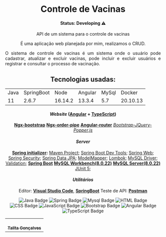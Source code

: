 
<h1 align="center">Controle de Vacinas</h1>

<h4 align="center">Status: Developing ⚠️</h4>

<p align="center">API de um sistema para o controle de vacinas</p>

<div align="center">
É uma aplicação web planejada por mim, realizamos o CRUD.

<p align="justify">O sistema de controle de vacinas é um sistema onde o usuário pode cadastrar, atualizar e excluir vacinas, pode incluir e excluir usuários e registrar e consultar o processo de vacinação.</p>
</div>

<div align="center">

## Tecnologias usadas:


<table>
  <tr>
    <td>Java</td>
    <td>SpringBoot</td>
    <td>Node</td>
    <td>Angular</td>
    <td>MySql</td>
    <td>Docker</td>
  </tr>
  <tr>
    <td>11</td>
    <td>2.6.7</td>
    <td>16.14.2</td>
    <td>13.3.4</td>
    <td>5.7</td>
    <td>20.10.13</td>
  </tr>
</table>

#### *Website*  ([Angular](https://angular.io/)  +  [TypeScript](https://www.typescriptlang.org/))

   **[Ngx-bootstrap](https://valor-software.com/ngx-bootstrap/#/)**
   **[Ngx-order-pipe](https://www.npmjs.com/package/ngx-order-pipe)**
   **[Angular-router](https://angular.io/api/router)**
   *[Bootstrap-JQuery-Popper.js]()*


#### *Server*  

 **[Spring initializer](https://start.spring.io/):**
  [Maven Project](https://www.baeldung.com/spring-with-maven);
  [Spring Boot Dev Tools](https://docs.spring.io/spring-boot/docs/1.5.16.RELEASE/reference/html/using-boot-devtools.html);
  [Spring Web](https://spring.io/guides/gs/spring-boot/);
  [Spring Security](https://spring.io/projects/spring-security#overview);
  [Spring Data JPA](https://docs.spring.io/spring-data/jpa/docs/current/reference/html/#reference);
  [ModelMapper](http://modelmapper.org/);
  [Lombok](https://projectlombok.org/download);
  [MySQL Driver](https://www.baeldung.com/java-connect-mysql);
  [Validation](https://www.baeldung.com/spring-boot-bean-validation);
   **[Spring Boot](https://spring.io/projects/spring-boot)**
   **[MySQL Workbench(8.0.22)](https://dev.mysql.com/downloads/workbench/)**
   **[MySQL Server(8.0.22)](https://dev.mysql.com/downloads/mysql/)**
  [JUnit 5](https://junit.org/junit5/);




#### *Utilitários*

   Editor:  **[Visual Studio Code](https://code.visualstudio.com/)**, **[SpringBoot](https://docs.spring.io/spring-boot/docs/1.5.16.RELEASE/reference/html/using-boot-devtools.html)**
   Teste de API:  **[Postman](https://www.postman.com/)**

 
![Java Badge](https://img.shields.io/badge/Java-%23ED8B00.svg?&style=plastic&logo=java&logoColor=white?logoWidth=40)
![Spring Badge](https://img.shields.io/badge/Spring%20-%236DB33F.svg?&style=plastic&logo=spring&logoColor=white)
![Mysql Badge](https://img.shields.io/badge/Mysql-%2300f.svg?&style=plastic&logo=mysql&logoColor=white)
![HTML Badge](https://img.shields.io/badge/HTML5%20-%23E34F26.svg?&style=plastic&logo=html5&logoColor=white) 
![CSS Badge](https://img.shields.io/badge/CSS3%20-%231572B6.svg?&style=plastic&logo=css3&logoColor=white)
![JavaScript Badge](https://img.shields.io/badge/JavaScript-yellow.svg?&style=plastic&logo=javascript&logoColor=white)
![Bootstrap Badge](https://img.shields.io/badge/Bootstrap%20-%23563D7C.svg?&style=plastic&logo=bootstrap&logoColor=white)
![Angular Badge](https://img.shields.io/badge/Angular%20-%23DD0031.svg?&style=plastic&logo=angular&logoColor=white?color=blue)
![TypeScript Badge](https://img.shields.io/badge/TypeScript%20-%23007ACC.svg?&style=plastic&logo=typescript&logoColor=white)
 
<table>
  <tr>
    <td align="center"><a href="https://github.com/talitagb/talitagb"><br /><sub><b>Talita Gonçalves</b></sub></a><br /></td>
  </tr>
</table>

</div>
